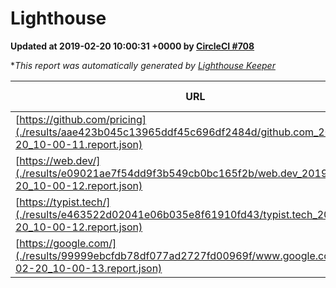 
# Lighthouse

**Updated at 2019-02-20 10:00:31 +0000 by [CircleCI #708](https://circleci.com/gh/ItinerisLtd/lighthouse-keeper-example/708)**

**This report was automatically generated by [Lighthouse Keeper](https://github.com/itinerisltd/lighthouse-keeper)*

| URL | Performance | Accessibility | Best Practices | SEO | PWA | Updated At |
| --- | --- | --- | --- | --- | --- | --- |
| [https://github.com/pricing](./results/aae423b045c13965ddf45c696df2484d/github.com_2019-02-20_10-00-11.report.json) | 0.71 | 0.89 | 0.93 | 0.9 | 0.58 | 2019-02-20T10:00:11.766Z |
| [https://web.dev/](./results/e09021ae7f54dd9f3b549cb0bc165f2b/web.dev_2019-02-20_10-00-12.report.json) | 0.92 | 0.93 | 1 | 0.91 | 1 | 2019-02-20T10:00:12.375Z |
| [https://typist.tech/](./results/e463522d02041e06b035e8f61910fd43/typist.tech_2019-02-20_10-00-12.report.json) | 1 |  |  |  |  | 2019-02-20T10:00:12.289Z |
| [https://google.com/](./results/99999ebcfdb78df077ad2727fd00969f/www.google.com_2019-02-20_10-00-13.report.json) | 0.95 | 0.71 | 0.93 | 0.8 | 0.58 | 2019-02-20T10:00:13.440Z |
